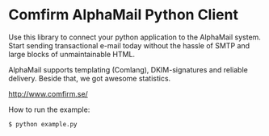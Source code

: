 Comfirm AlphaMail Python Client
================================
Use this library to connect your python application to the AlphaMail system. 
Start sending transactional e-mail today without the hassle of SMTP and large blocks of unmaintainable HTML.

AlphaMail supports templating (Comlang), DKIM-signatures and reliable delivery. Beside that, we got awesome statistics.

http://www.comfirm.se/


How to run the example:

	$ python example.py